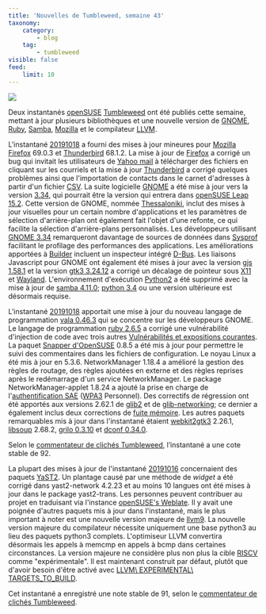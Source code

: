 ```yaml
---
title: 'Nouvelles de Tumbleweed, semaine 43'
taxonomy:
    category:
        - blog
    tag:
        - tumbleweed
visible: false
feed:
    limit: 10
---
```


![](https://news.opensuse.org/wp-content/uploads/2019/10/GNOME3.34-graphic-940x529.jpg)

Deux instantanés [openSUSE](https://www.opensuse.org/) [Tumbleweed](https://en.opensuse.org/Portal:Tumbleweed) ont été publiés cette semaine, mettant à jour plusieurs bibliothèques et une nouvelle version de [GNOME](https://www.gnome.org/), [Ruby](https://www.ruby-lang.org/en/), [Samba](https://www.samba.org/), [Mozilla](https://www.mozilla.org/en-US/) et le compilateur [LLVM](https://llvm.org/).

L'instantané [20191018](https://lists.opensuse.org/opensuse-factory/2019-10/msg00283.html) a fourni des mises à jour mineures pour [Mozilla Firefox](https://www.mozilla.org/en-US/firefox/new/) 69.0.3 et [Thunderbird](https://www.thunderbird.net/) 68.1.2. La mise à jour de [Firefox](https://www.mozilla.org/en-US/firefox/new/) a corrigé un bug qui invitait les utilisateurs de [Yahoo mail](https://mail.yahoo.com/) à télécharger des fichiers en cliquant sur les courriels et la mise à jour [Thunderbird](https://www.thunderbird.net/) a corrigé quelques problèmes ainsi que l'importation de contacts dans le carnet d'adresses à partir d'un fichier [CSV](https://en.wikipedia.org/wiki/Valeurs_séparées_par_des_virgules). La suite logicielle [GNOME](https://www.gnome.org/) a été mise à jour vers la version [3.34](https://www.gnome.org/news/2019/09/gnome-3-34-released/), qui pourrait être la version qui entrera dans [openSUSE Leap 15.2](https://en.opensuse.org/openSUSE:Roadmap). Cette version de GNOME, nommée [Thessaloniki](https://en.wikipedia.org/wiki/Thessaloniki), inclut des mises à jour visuelles pour un certain nombre d'applications et les paramètres de sélection d'arrière-plan ont également fait l'objet d'une refonte, ce qui facilite la sélection d'arrière-plans personnalisés. Les développeurs utilisant [GNOME 3.34](https://www.gnome.org/news/2019/09/gnome-3-34-released/) remarqueront davantage de sources de données dans [Sysprof](https://wiki.gnome.org/Apps/Sysprof) facilitant le profilage des performances des applications. Les améliorations apportées à [Builder](https://wiki.gnome.org/Apps/Builder) incluent un inspecteur intégré [D-Bus](https://en.wikipedia.org/wiki/D-Bus). Les liaisons Javascript pour GNOME ont également été mises à jour avec la version [gjs 1.58.1](https://launchpad.net/ubuntu/eoan/armhf/gjs/1.58.1-1) et la version [gtk3 3.24.12](http://www.linuxfromscratch.org/blfs/view/svn/x/gtk3.html) a corrigé un décalage de pointeur sous [X11](https://www.x.org/) et [Wayland](https://wayland.freedesktop.org/).
L'environnement d'exécution [Python2](https://www.python.org/downloads/) a été supprimé avec la mise à jour de [samba 4.11.0](https://www.samba.org/samba/history/samba-4.11.0.html); [python 3.4](https://www.python.org/downloads/release/python-340/) ou une version ultérieure est désormais requise.

L'instantané [20191018](https://lists.opensuse.org/opensuse-factory/2019-10/msg00283.html) apportait une mise à jour du nouveau langage de programmation [vala 0.46.3](http://www.linuxfromscratch.org/blfs/view/svn/general/vala.html) qui se concentre sur les développeurs GNOME. Le langage de programmation [ruby 2.6.5](https://www.ruby-lang.org/en/news/2019/10/01/ruby-2-6-5-released/) a corrigé une vulnérabilité d'injection de code avec trois autres [Vulnérabilités et expositions courantes](https://en.wikipedia.org/wiki/Common_Vulnerabilities_and_Exposures).
La paquet [Snapper d'OpenSUSE](https://en.opensuse.org/openSUSE:Snapper_Tutorial) 0.8.5 a été mis à jour pour permettre le suivi des commentaires dans les fichiers de configuration. Le noyau Linux a été mis à jour en 5.3.6. NetworkManager 1.18.4 a amélioré la gestion des règles de routage, des règles ajoutées en externe et des règles reprises après le redémarrage d'un service NetworkManager. Le package NetworkManager-applet 1.8.24 a ajouté la prise en charge de l'[authentification SAE](https://en.wikipedia.org/wiki/Authentication_Automatique_de_Equals) ([WPA3](https://en.wikipedia.org/wiki/Wi-Fi_Protected_Access#WPA3) Personnel).
Des correctifs de régression ont été apportés aux versions 2.62.1 de [glib2](https://developer.gnome.org/glib/) et de [glib-networking](http://www.linuxfromscratch.org/blfs/view/svn/basicnet/glib-networking.html); ce dernier a également inclus deux corrections de [fuite mémoire](https://en.wikipedia.org/wiki/Memory_leak).
Les autres paquets remarquables mis à jour dans l'instantané étaient [webkit2gtk3](https://webkitgtk.org/) 2.26.1, [libsoup](https://wiki.gnome.org/Projects/libsoup) 2.68.2, [grilo 0.3.10](http://www.linuxfromscratch.org/blfs/view/svn/gnome/grilo.html) et [dconf 0.34.0](http://www.linuxfromscratch.org/blfs/view/svn/gnome/dconf.html).

Selon le [commentateur de clichés Tumbleweed](http://review.tumbleweed.boombatower.com/), l’instantané a une cote stable de 92.

La plupart des mises à jour de l'instantané [20191016](https://lists.opensuse.org/opensuse-factory/2019-10/msg00176.html) concernaient des paquets [YaST2](https://yast.opensuse.org/). Un plantage causé par une méthode de *widget* a été corrigé dans yast2-network 4.2.23 et au moins 10 langues ont été mises à jour dans le package yast2-trans. Les personnes peuvent contribuer au projet en traduisant via l'instance [openSUSE's Weblate](https://l10n.opensuse.org/).
Il y avait une poignée d'autres paquets mis à jour dans l'instantané, mais le plus important à noter est une nouvelle version majeure de [llvm9](https://releases.llvm.org/9.0.0/docs/ReleaseNotes.html). La nouvelle version majeure du compilateur nécessite uniquement une base python3 au lieu des paquets python3 complets. L'optimiseur LLVM convertira désormais les appels à memcmp en appels à bcmp dans certaines circonstances. La version majeure ne considère plus non plus la cible [RISCV](https://en.wikipedia.org/wiki/RISC-V) comme "expérimentale". Il est maintenant construit par défaut, plutôt que d'avoir besoin d'être activé avec [LLVM\ EXPERIMENTAL\ TARGETS\_TO\_BUILD](https://stackoverflow.com/a/46908816/2487009).

Cet instantané a enregistré une note stable de 91, selon le [commentateur de clichés Tumbleweed](http://review.tumbleweed.boombatower.com/).